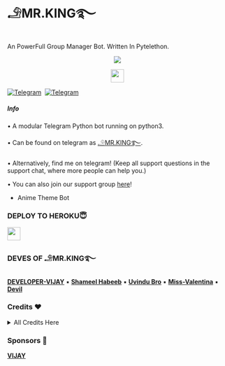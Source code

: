# 𓄂MR.KING࿐

An PowerFull Group Manager Bot. Written In Pytelethon.

<p align="center">
  <img src="https://telegra.ph/file/6e511f64070f00434a696.jpg">
</p>

<p align="center">
  <a href="https://python.org">
     <img height="30px" src="http://forthebadge.com/images/badges/made-with-python.svg">
  </a>

[![Telegram](https://img.shields.io/badge/Channel-003245?style=flat&labelColor=224242&logoColor=white&for-the-badge&logo=telegram)](https://t.me/mrKINGsupport)&nbsp; [![Telegram](https://img.shields.io/badge/Support-003245?style=flat&labelColor=224242&logoColor=white&for-the-badge&logo=telegram)](https://t.me/mrKINGsupport)&nbsp;

##### Info

• A modular Telegram Python bot running on python3.

• Can be found on telegram as [𓄂MR.KING࿐](https://t.me/MR_KING_PRO_BOT).

• Alternatively, find me on telegram! (Keep all support questions in the support chat, where more people can help you.)

• You can also join our support group [here](https://t.me/mrKINGsupport)!

- Anime Theme Bot

### DEPLOY TO HEROKU😇

<p align="left">
  <a href="https://dashboard.heroku.com/new?template=https://github.com/Viju60/GroupMenter/">
     <img height="30px" src="https://img.shields.io/badge/Deploy%20To%20Heroku-blueviolet?style=for-the-badge&logo=heroku">
  </a>

### DEVES OF 𓄂MR.KING࿐

**[DEVELOPER-VIJAY](https://github.com/VIJU60)** ▪ **[Shameel Habeeb](https://github.com/shamilhabeebnelli)** ▪ **[Uvindu Bro](https://github.com/UvinduBro)** ▪ **[Miss-Valentina](https://github.com/Miss-Valentina)** ▪ **[Devil](https://github.com/lucifeermorningstar)**

### Credits ❤
<details><summary>All Credits Here</summary>
<p>

**[VIJAY](https://github.com/VIJU60)** 

</details>

### Sponsors 🎸

**[VIJAY](https://github.com/viju60)** 
